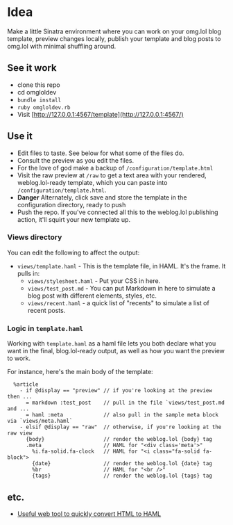 # Idea

Make a little Sinatra environment where you can work on your omg.lol blog template, preview changes locally, publish your template and blog posts to omg.lol with minimal shuffling around. 

## See it work

- clone this repo
- cd omgloldev
- `bundle install`
- `ruby omgloldev.rb`
- Visit [http://127.0.0.1:4567/template](http://127.0.0.1:4567/)

## Use it

- Edit files to taste. See below for what some of the files do. 
- Consult the preview as you edit the files. 
- For the love of god make a backup of `/configuration/template.html`
- Visit the raw preview at `/raw` to get a text area with your rendered, weblog.lol-ready template, which you can paste into `/configuration/template.html`. 
- **Danger** Alternately, click save and store the template in the configuration directory, ready to push
- Push the repo. If you've connected all this to the weblog.lol publishing action, it'll squirt your new template up. 


### Views directory

You can edit the following to affect the output:

- `views/template.haml` - This is the template file, in HAML. It's the frame. It pulls in:
  - `views/stylesheet.haml` - Put your CSS in here. 
  - `views/test_post.md` - You can put Markdown in here to simulate a blog post with different elements, styles, etc. 
  - `views/recent.haml` - a quick list of "recents" to simulate a list of recent posts. 

### Logic in `template.haml`

Working with `template.haml` as a haml file lets you both declare what you want in the final, blog.lol-ready output, as well as how you want the preview to work. 

For instance, here's the main body of the template:

```
  %article
    - if @display == "preview" // if you're looking at the preview then ... 
      = markdown :test_post    // pull in the file `views/test_post.md and ...
      = haml :meta             // also pull in the sample meta block via `views/meta.haml`
    - elsif @display == "raw"  // otherwise, if you're looking at the raw view 
      {body}                   // render the weblog.lol {body} tag
      .meta                    // HAML for "<div class='meta'>"
        %i.fa-solid.fa-clock   // HAML for "<i class="fa-solid fa-block">
        {date}                 // render the weblog.lol {date} tag
        %br                    // HAML for "<br />"
        {tags}                 // render the weblog.lol {tags} tag
```




## etc.

- [Useful web tool to quickly convert HTML to HAML](https://awsm-tools.com/html-to-haml)